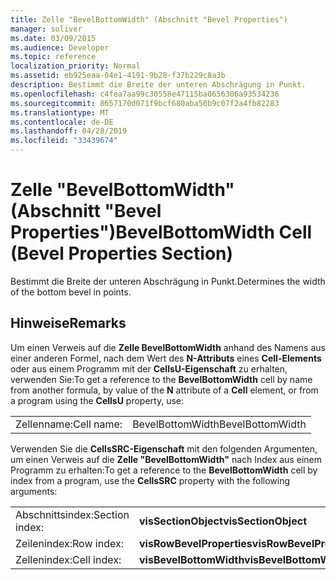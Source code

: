 ```yaml
---
title: Zelle "BevelBottomWidth" (Abschnitt "Bevel Properties")
manager: soliver
ms.date: 03/09/2015
ms.audience: Developer
ms.topic: reference
localization_priority: Normal
ms.assetid: eb925eaa-04e1-4191-9b28-f37b229c8a3b
description: Bestimmt die Breite der unteren Abschrägung in Punkt.
ms.openlocfilehash: c4fea7aa99c30558e47115ba0656306a93534236
ms.sourcegitcommit: 8657170d071f9bcf680aba50b9c07f2a4fb82283
ms.translationtype: MT
ms.contentlocale: de-DE
ms.lasthandoff: 04/28/2019
ms.locfileid: "33439674"
---
```

# <a name="bevelbottomwidth-cell-bevel-properties-section"></a><span data-ttu-id="c6af9-103">Zelle "BevelBottomWidth" (Abschnitt "Bevel Properties")</span><span class="sxs-lookup"><span data-stu-id="c6af9-103">BevelBottomWidth Cell (Bevel Properties Section)</span></span>

<span data-ttu-id="c6af9-104">Bestimmt die Breite der unteren Abschrägung in Punkt.</span><span class="sxs-lookup"><span data-stu-id="c6af9-104">Determines the width of the bottom bevel in points.</span></span> 
  
## <a name="remarks"></a><span data-ttu-id="c6af9-105">Hinweise</span><span class="sxs-lookup"><span data-stu-id="c6af9-105">Remarks</span></span>

<span data-ttu-id="c6af9-106">Um einen Verweis auf die **Zelle BevelBottomWidth** anhand des Namens aus einer anderen Formel, nach dem Wert des **N-Attributs** eines **Cell-Elements** oder aus einem Programm mit der **CellsU-Eigenschaft** zu erhalten, verwenden Sie:</span><span class="sxs-lookup"><span data-stu-id="c6af9-106">To get a reference to the **BevelBottomWidth** cell by name from another formula, by value of the **N** attribute of a **Cell** element, or from a program using the **CellsU** property, use:</span></span> 
  
|||
|:-----|:-----|
| <span data-ttu-id="c6af9-107">Zellenname:</span><span class="sxs-lookup"><span data-stu-id="c6af9-107">Cell name:</span></span>  <br/> | <span data-ttu-id="c6af9-108">BevelBottomWidth</span><span class="sxs-lookup"><span data-stu-id="c6af9-108">BevelBottomWidth</span></span>  <br/> |
   
<span data-ttu-id="c6af9-109">Verwenden Sie die **CellsSRC-Eigenschaft** mit den folgenden Argumenten, um einen Verweis auf die **Zelle "BevelBottomWidth"** nach Index aus einem Programm zu erhalten:</span><span class="sxs-lookup"><span data-stu-id="c6af9-109">To get a reference to the **BevelBottomWidth** cell by index from a program, use the **CellsSRC** property with the following arguments:</span></span> 
  
|||
|:-----|:-----|
| <span data-ttu-id="c6af9-110">Abschnittsindex:</span><span class="sxs-lookup"><span data-stu-id="c6af9-110">Section index:</span></span>  <br/> |<span data-ttu-id="c6af9-111">**visSectionObject**</span><span class="sxs-lookup"><span data-stu-id="c6af9-111">**visSectionObject**</span></span> <br/> |
| <span data-ttu-id="c6af9-112">Zeilenindex:</span><span class="sxs-lookup"><span data-stu-id="c6af9-112">Row index:</span></span>  <br/> |<span data-ttu-id="c6af9-113">**visRowBevelProperties**</span><span class="sxs-lookup"><span data-stu-id="c6af9-113">**visRowBevelProperties**</span></span> <br/> |
| <span data-ttu-id="c6af9-114">Zellenindex:</span><span class="sxs-lookup"><span data-stu-id="c6af9-114">Cell index:</span></span>  <br/> |<span data-ttu-id="c6af9-115">**visBevelBottomWidth**</span><span class="sxs-lookup"><span data-stu-id="c6af9-115">**visBevelBottomWidth**</span></span> <br/> |
   

